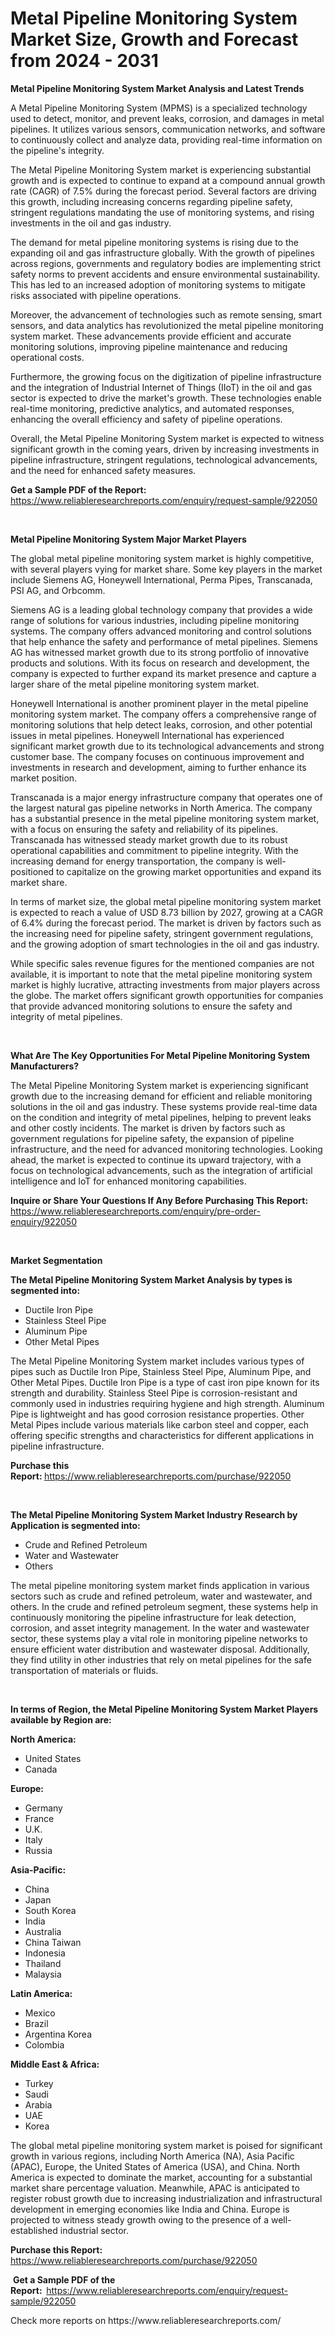 <p><h1>Metal Pipeline Monitoring System Market Size, Growth and Forecast from 2024 - 2031</h1></p><p><strong>Metal Pipeline Monitoring System Market Analysis and Latest Trends</strong></p>
<p><p>A Metal Pipeline Monitoring System (MPMS) is a specialized technology used to detect, monitor, and prevent leaks, corrosion, and damages in metal pipelines. It utilizes various sensors, communication networks, and software to continuously collect and analyze data, providing real-time information on the pipeline's integrity.</p><p>The Metal Pipeline Monitoring System market is experiencing substantial growth and is expected to continue to expand at a compound annual growth rate (CAGR) of 7.5% during the forecast period. Several factors are driving this growth, including increasing concerns regarding pipeline safety, stringent regulations mandating the use of monitoring systems, and rising investments in the oil and gas industry.</p><p>The demand for metal pipeline monitoring systems is rising due to the expanding oil and gas infrastructure globally. With the growth of pipelines across regions, governments and regulatory bodies are implementing strict safety norms to prevent accidents and ensure environmental sustainability. This has led to an increased adoption of monitoring systems to mitigate risks associated with pipeline operations.</p><p>Moreover, the advancement of technologies such as remote sensing, smart sensors, and data analytics has revolutionized the metal pipeline monitoring system market. These advancements provide efficient and accurate monitoring solutions, improving pipeline maintenance and reducing operational costs.</p><p>Furthermore, the growing focus on the digitization of pipeline infrastructure and the integration of Industrial Internet of Things (IIoT) in the oil and gas sector is expected to drive the market's growth. These technologies enable real-time monitoring, predictive analytics, and automated responses, enhancing the overall efficiency and safety of pipeline operations.</p><p>Overall, the Metal Pipeline Monitoring System market is expected to witness significant growth in the coming years, driven by increasing investments in pipeline infrastructure, stringent regulations, technological advancements, and the need for enhanced safety measures.</p></p>
<p><strong>Get a Sample PDF of the Report:&nbsp;</strong> <a href="https://www.reliableresearchreports.com/enquiry/request-sample/922050">https://www.reliableresearchreports.com/enquiry/request-sample/922050</a></p>
<p>&nbsp;</p>
<p><strong>Metal Pipeline Monitoring System Major Market Players</strong></p>
<p><p>The global metal pipeline monitoring system market is highly competitive, with several players vying for market share. Some key players in the market include Siemens AG, Honeywell International, Perma Pipes, Transcanada, PSI AG, and Orbcomm.</p><p>Siemens AG is a leading global technology company that provides a wide range of solutions for various industries, including pipeline monitoring systems. The company offers advanced monitoring and control solutions that help enhance the safety and performance of metal pipelines. Siemens AG has witnessed market growth due to its strong portfolio of innovative products and solutions. With its focus on research and development, the company is expected to further expand its market presence and capture a larger share of the metal pipeline monitoring system market.</p><p>Honeywell International is another prominent player in the metal pipeline monitoring system market. The company offers a comprehensive range of monitoring solutions that help detect leaks, corrosion, and other potential issues in metal pipelines. Honeywell International has experienced significant market growth due to its technological advancements and strong customer base. The company focuses on continuous improvement and investments in research and development, aiming to further enhance its market position.</p><p>Transcanada is a major energy infrastructure company that operates one of the largest natural gas pipeline networks in North America. The company has a substantial presence in the metal pipeline monitoring system market, with a focus on ensuring the safety and reliability of its pipelines. Transcanada has witnessed steady market growth due to its robust operational capabilities and commitment to pipeline integrity. With the increasing demand for energy transportation, the company is well-positioned to capitalize on the growing market opportunities and expand its market share.</p><p>In terms of market size, the global metal pipeline monitoring system market is expected to reach a value of USD 8.73 billion by 2027, growing at a CAGR of 6.4% during the forecast period. The market is driven by factors such as the increasing need for pipeline safety, stringent government regulations, and the growing adoption of smart technologies in the oil and gas industry.</p><p>While specific sales revenue figures for the mentioned companies are not available, it is important to note that the metal pipeline monitoring system market is highly lucrative, attracting investments from major players across the globe. The market offers significant growth opportunities for companies that provide advanced monitoring solutions to ensure the safety and integrity of metal pipelines.</p></p>
<p>&nbsp;</p>
<p><strong>What Are The Key Opportunities For Metal Pipeline Monitoring System Manufacturers?</strong></p>
<p><p>The Metal Pipeline Monitoring System market is experiencing significant growth due to the increasing demand for efficient and reliable monitoring solutions in the oil and gas industry. These systems provide real-time data on the condition and integrity of metal pipelines, helping to prevent leaks and other costly incidents. The market is driven by factors such as government regulations for pipeline safety, the expansion of pipeline infrastructure, and the need for advanced monitoring technologies. Looking ahead, the market is expected to continue its upward trajectory, with a focus on technological advancements, such as the integration of artificial intelligence and IoT for enhanced monitoring capabilities.</p></p>
<p><strong>Inquire or Share Your Questions If Any Before Purchasing This Report:</strong> <a href="https://www.reliableresearchreports.com/enquiry/pre-order-enquiry/922050">https://www.reliableresearchreports.com/enquiry/pre-order-enquiry/922050</a></p>
<p>&nbsp;</p>
<p><strong>Market Segmentation</strong></p>
<p><strong>The Metal Pipeline Monitoring System Market Analysis by types is segmented into:</strong></p>
<p><ul><li>Ductile Iron Pipe</li><li>Stainless Steel Pipe</li><li>Aluminum Pipe</li><li>Other Metal Pipes</li></ul></p>
<p><p>The Metal Pipeline Monitoring System market includes various types of pipes such as Ductile Iron Pipe, Stainless Steel Pipe, Aluminum Pipe, and Other Metal Pipes. Ductile Iron Pipe is a type of cast iron pipe known for its strength and durability. Stainless Steel Pipe is corrosion-resistant and commonly used in industries requiring hygiene and high strength. Aluminum Pipe is lightweight and has good corrosion resistance properties. Other Metal Pipes include various materials like carbon steel and copper, each offering specific strengths and characteristics for different applications in pipeline infrastructure.</p></p>
<p><strong>Purchase this Report:&nbsp;</strong><a href="https://www.reliableresearchreports.com/purchase/922050">https://www.reliableresearchreports.com/purchase/922050</a></p>
<p>&nbsp;</p>
<p><strong>The Metal Pipeline Monitoring System Market Industry Research by Application is segmented into:</strong></p>
<p><ul><li>Crude and Refined Petroleum</li><li>Water and Wastewater</li><li>Others</li></ul></p>
<p><p>The metal pipeline monitoring system market finds application in various sectors such as crude and refined petroleum, water and wastewater, and others. In the crude and refined petroleum segment, these systems help in continuously monitoring the pipeline infrastructure for leak detection, corrosion, and asset integrity management. In the water and wastewater sector, these systems play a vital role in monitoring pipeline networks to ensure efficient water distribution and wastewater disposal. Additionally, they find utility in other industries that rely on metal pipelines for the safe transportation of materials or fluids.</p></p>
<p>&nbsp;</p>
<p><strong>In terms of Region, the Metal Pipeline Monitoring System Market Players available by Region are:</strong></p>
<p>
    <p> <strong> North America: </strong>
        <ul>
            <li>United States</li>
            <li>Canada</li>
        </ul>
        </p> 
    <p> <strong> Europe: </strong>
        <ul>
            <li>Germany</li>
            <li>France</li>
            <li>U.K.</li>
            <li>Italy</li>
            <li>Russia</li>
        </ul>
        </p> 
    <p> <strong> Asia-Pacific: </strong>
        <ul>
            <li>China</li>
            <li>Japan</li>
            <li>South Korea</li>
            <li>India</li>
            <li>Australia</li>
            <li>China Taiwan</li>
            <li>Indonesia</li>
            <li>Thailand</li>
            <li>Malaysia</li>
        </ul>
        </p> 
    <p> <strong> Latin America: </strong>
        <ul>
            <li>Mexico</li>
            <li>Brazil</li>
            <li>Argentina Korea</li>
            <li>Colombia</li>
        </ul>
        </p> 
    <p> <strong> Middle East & Africa: </strong>
        <ul>
            <li>Turkey</li>
            <li>Saudi</li>
            <li>Arabia</li>
            <li>UAE</li>
            <li>Korea</li>
        </ul>
    </p>
    </p>
<p><p>The global metal pipeline monitoring system market is poised for significant growth in various regions, including North America (NA), Asia Pacific (APAC), Europe, the United States of America (USA), and China. North America is expected to dominate the market, accounting for a substantial market share percentage valuation. Meanwhile, APAC is anticipated to register robust growth due to increasing industrialization and infrastructural development in emerging economies like India and China. Europe is projected to witness steady growth owing to the presence of a well-established industrial sector.</p></p>
<p><strong>Purchase this Report: </strong><a href="https://www.reliableresearchreports.com/purchase/922050">https://www.reliableresearchreports.com/purchase/922050</a></p>
<p>&nbsp;<strong>Get a Sample PDF of the Report:&nbsp;&nbsp;</strong><a href="https://www.reliableresearchreports.com/enquiry/request-sample/922050">https://www.reliableresearchreports.com/enquiry/request-sample/922050</a></p>
<p><strong></strong></p>
<p>Check more reports on https://www.reliableresearchreports.com/</p>